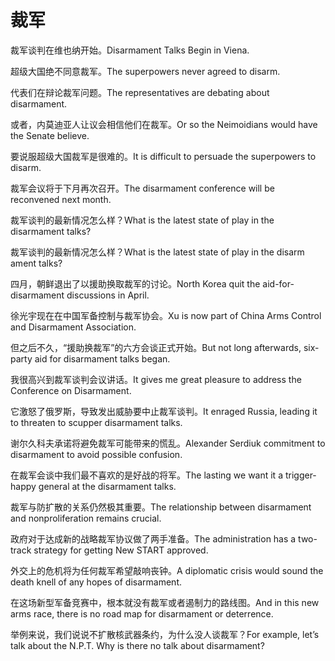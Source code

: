 # 裁军

<p><span class="chinese">裁军谈判在维也纳开始。</span><span class="english">Disarmament Talks Begin in Viena.</span></p>

<p><span class="chinese">超级大国绝不同意裁军。</span><span class="english">The superpowers never agreed to disarm.</span></p>

<p><span class="chinese">代表们在辩论裁军问题。</span><span class="english">The representatives are debating about disarmament.</span></p>

<p><span class="chinese">或者，内莫迪亚人让议会相信他们在裁军。</span><span class="english">Or so the Neimoidians would have the Senate believe.</span></p>

<p><span class="chinese">要说服超级大国裁军是很难的。</span><span class="english">It is difficult to persuade the superpowers to disarm.</span></p>

<p><span class="chinese">裁军会议将于下月再次召开。</span><span class="english">The disarmament conference will be reconvened next month.</span></p>

<p><span class="chinese">裁军谈判的最新情况怎么样？</span><span class="english">What is the latest state of play in the disarmament talks?</span></p>

<p><span class="chinese">裁军谈判的最新情况怎么样？</span><span class="english">What is the latest state of play in the disarm ament talks?</span></p>

<p><span class="chinese">四月，朝鲜退出了以援助换取裁军的讨论。</span><span class="english">North Korea quit the aid-for-disarmament discussions in April.</span></p>

<p><span class="chinese">徐光宇现在在中国军备控制与裁军协会。</span><span class="english">Xu is now part of China Arms Control and Disarmament Association.</span></p>

<p><span class="chinese">但之后不久，“援助换裁军”的六方会谈正式开始。</span><span class="english">But not long afterwards, six-party aid for disarmament talks began.</span></p>

<p><span class="chinese">我很高兴到裁军谈判会议讲话。</span><span class="english">It gives me great pleasure to address the Conference on Disarmament.</span></p>

<p><span class="chinese">它激怒了俄罗斯，导致发出威胁要中止裁军谈判。</span><span class="english">It enraged Russia, leading it to threaten to scupper disarmament talks.</span></p>

<p><span class="chinese">谢尔久科夫承诺将避免裁军可能带来的慌乱。</span><span class="english">Alexander Serdiuk commitment to disarmament to avoid possible confusion.</span></p>

<p><span class="chinese">在裁军会谈中我们最不喜欢的是好战的将军。</span><span class="english">The lasting we want it a trigger-happy general at the disarmament talks.</span></p>

<p><span class="chinese">裁军与防扩散的关系仍然极其重要。</span><span class="english">The relationship between disarmament and nonproliferation remains crucial.</span></p>

<p><span class="chinese">政府对于达成新的战略裁军协议做了两手准备。</span><span class="english">The administration has a two-track strategy for getting New START approved.</span></p>

<p><span class="chinese">外交上的危机将为任何裁军希望敲响丧钟。</span><span class="english">A diplomatic crisis would sound the death knell of any hopes of disarmament.</span></p>

<p><span class="chinese">在这场新型军备竞赛中，根本就没有裁军或者遏制力的路线图。</span><span class="english">And in this new arms race, there is no road map for disarmament or deterrence.</span></p>

<p><span class="chinese">举例来说，我们说说不扩散核武器条约，为什么没人谈裁军？</span><span class="english">For example, let’s talk about the N.P.T. Why is there no talk about disarmament?</span></p>

